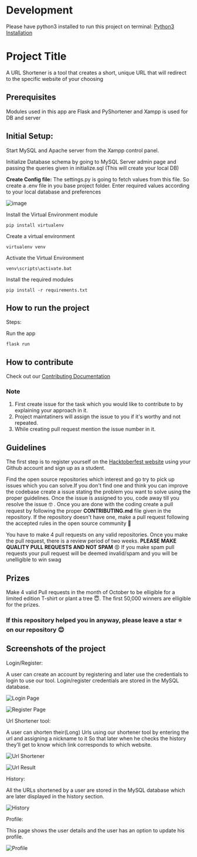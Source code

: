 # Development
Please have python3 installed to run this project on terminal:
[Python3 Installation](https://www.python.org/downloads/)

# Project Title
A URL Shortener is a tool that creates a short, unique URL that will redirect to the specific website of your choosing

## Prerequisites
Modules used in this app are Flask and PyShortener and 
Xampp is used for DB and server

## Initial Setup:

Start MySQL and Apache server from the Xampp control panel.

Initialize Database schema by going to MySQL Server admin page and passing the queries given in initialize.sql
(This will create your local DB)

**Create Config file:**
The settings.py is going to fetch values from this file. 
So create a .env file in you base project folder.
Enter required values according to your local database and preferences

![image](https://user-images.githubusercontent.com/91799448/195096797-06ab99de-d2f6-4453-948a-2f875af7e554.png)

Install the Virtual Environment module

    pip install virtualenv

Create a virtual environment

    virtualenv venv

Activate the Virtual Environment

    venv\scripts\activate.bat

Install the required modules

    pip install -r requirements.txt

## How to run the project
<!--Remove the below lines and add yours -->
Steps:

Run the app 

    flask run

## How to contribute
    
Check out our [Contributing Documentation](https://github.com/CMPN-CODECELL/URL-Shortener/blob/main/CONTRIBUTING.md) 

### Note

1. First create issue for the task which you would like to contribute to by explaining your approach in it.
2. Project maintatiners will assign the issue to you if it's worthy and not repeated.
3. While creating pull request mention the issue number in it.

## Guidelines

The first step is to register yourself on the [Hacktoberfest website](https://hacktoberfest.com/) using your Github account and sign up as a student.

Find the open source repositories which interest and go try to pick up issues which you can solve.If you don't find one and think you can improve the codebase create a issue stating the problem you want to solve using the proper guidelines. Once the issue is assigned to you, code away till you resolve the issue :nerd_face: . Once you are done with the coding create a pull request by following the proper **CONTRIBUTING.md** file given in the repository. If the repository doesn't have one, make a pull request following the accepted rules in the open source community :hugs:

You have to make 4 pull requests on any valid repositories. Once you make the pull request, there is a review period of two weeks. **PLEASE MAKE QUALITY PULL REQUESTS AND NOT SPAM** :rage:  If you make spam pull requests your pull request will be deemed invalid/spam and you will be unelligible to win swag 


## Prizes

Make 4 valid Pull requests in the month of October to be elligible for a limited edition T-shirt or plant a tree :innocent:. The first 50,000 winners are elligible for the prizes.

### If this repository helped you in anyway, please leave a star :star: on our repository :blush:

## Screenshots of the project
<!--Remove the below lines and add yours -->
Login/Register:

A user can create an account by registering and later use the credentials to login
to use our tool. Login/register credentials are stored in the MySQL database.

![Login Page](images/Login.png)

![Register Page](images/Register.png)

Url Shortener tool:

A user can shorten their(Long) Urls using our shortener tool by entering the url
and assigning a nickname to it So that later when he checks the history they’ll get to
know which link corresponds to which website.

![Url Shortener](images/UrlShortener.png)

![Url Result](images/Result.png)

History:

All the URLs shortened by a user are stored in the MySQL database which are
later displayed in the history section.

![History](images/History.png)

Profile:

This page shows the user details and the user has an option to update his profile.

![Profile](images/Profile.png)
